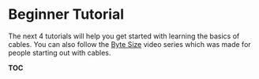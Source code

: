 # Beginner Tutorial

The next 4 tutorials will help you get started with learning the basics of cables.
You can also follow the [Byte Size](https://www.youtube.com/watch?v=4SncFeBgmPA&list=PLYimpE2xWgBt8kR3H3Pk_U0PYqLrHNWf5) video series which was made for people starting out with cables.

__TOC__
